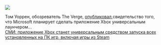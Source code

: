 <!--2025-03-23 11:02:28-->
<div class="yb">
  <div class="rss smaller1 habr"><img src="https://habrastorage.org/getpro/habr/upload_files/8fa/554/9c0/8fa5549c0d55adc2eb3260ee97eb52d5.jpg" /><p>Том Уоррен, обозреватель The Verge, <a href="https://www.theverge.com/news/633478/microsoft-xbox-steam-games-support-ui" rel="noopener noreferrer nofollow">опубликовал </a>свидетельство того, что Microsoft планирует сделать приложение Xbox универсальным лаунчером... <br><a class="light" href="https://habr.com/ru/news/893516/?utm_source=habrahabr&utm_medium=rss&utm_campaign=893516">СМИ: приложение Xbox станет универсальным средством запуска всех установленных на ПК игр, включая игры из Steam</a></div>
</div>
